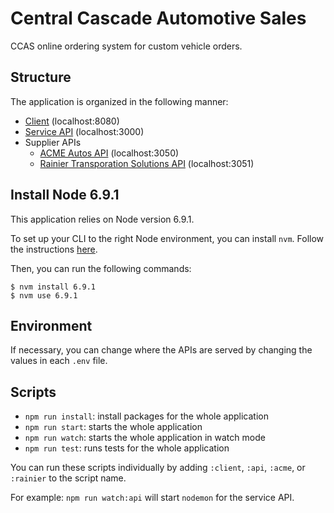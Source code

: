 # Central Cascade Automotive Sales

CCAS online ordering system for custom vehicle orders.

## Structure

The application is organized in the following manner:
* [Client](./client) (localhost:8080)
* [Service API](./api) (localhost:3000)
* Supplier APIs
    * [ACME Autos API](./suppliers/acme) (localhost:3050)
    * [Rainier Transporation Solutions API](./suppliers/rainier) (localhost:3051)

## Install Node 6.9.1

This application relies on Node version 6.9.1.

To set up your CLI to the right Node environment, you can install `nvm`. Follow the instructions [here](https://github.com/creationix/nvm).

Then, you can run the following commands:

    $ nvm install 6.9.1
    $ nvm use 6.9.1

## Environment

If necessary, you can change where the APIs are served by changing the values in each `.env` file.

## Scripts

* `npm run install`: install packages for the whole application
* `npm run start`: starts the whole application
* `npm run watch`: starts the whole application in watch mode
* `npm run test`: runs tests for the whole application

You can run these scripts individually by adding `:client`, `:api`, `:acme`, or `:rainier` to the script name.

For example: `npm run watch:api` will start `nodemon` for the service API.
